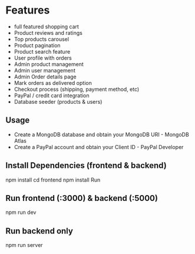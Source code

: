 # Features # 

* full featured shopping cart
* Product reviews and ratings
* Top products carousel
* Product pagination
* Product search feature
* User profile with orders
* Admin product management
* Admin user management
* Admin Order details page
* Mark orders as delivered option
* Checkout process (shipping, payment method, etc)
* PayPal / credit card integration
* Database seeder (products & users)

## Usage 

* Create a MongoDB database and obtain your MongoDB URI - MongoDB Atlas
* Create a PayPal account and obtain your Client ID - PayPal Developer

## Install Dependencies (frontend & backend) 
npm install
cd frontend
npm install
Run

## Run frontend (:3000) & backend (:5000)
npm run dev

## Run backend only
npm run server
